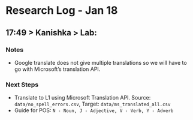 Research Log - Jan 18
================

## 17:49 \> Kanishka \> Lab:

### Notes

  - Google translate does not give multiple translations so we will have
    to go with Microsoft’s translation API.

### Next Steps

  - Translate to L1 using Microsoft Translation API. Source:
    `data/no_spell_errors.csv`, Target: `data/ms_translated_all.csv`
  - Guide for POS: `N - Noun, J - Adjective, V - Verb, Y - Adverb`
